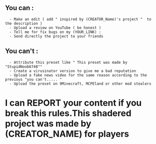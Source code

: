 ## You can :
      - Make an edit ( add " inspired by (CREATOR_Name)'s project "  to the description )
      - Upload a review on YouTube ( be honest )
      - Tell me for fix bugs on my (YOUR_LINK) : 
      - Send directly the project to your friends
## You can't :
      - Attribute this preset like " This preset was made by "StupidNoob6748""
      - Create a virusinator version to give me a bad reputation
      - Upload a fake news video for the same reason according to the previous "you can't..... "
      - Upload the preset on 9Minecraft, MCPEland or other mod stealers
# I can REPORT your content if you break this rules.This shadered project was made by (CREATOR_NAME) for players
